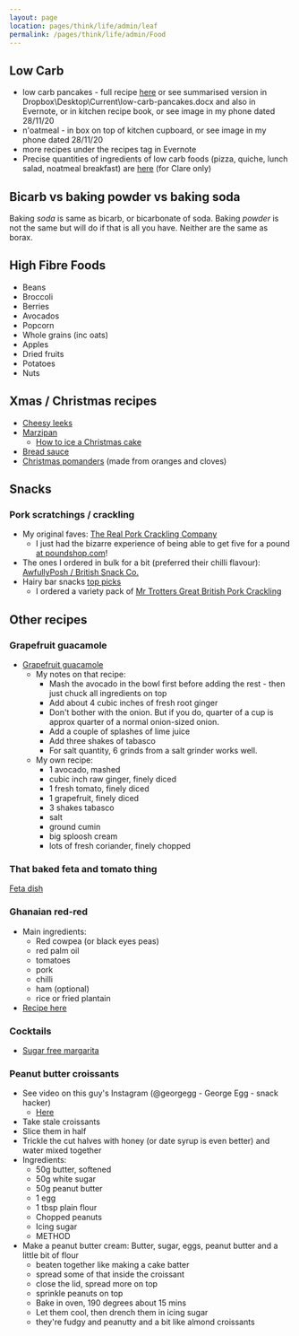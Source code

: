 ```yaml
---
layout: page
location: pages/think/life/admin/leaf
permalink: /pages/think/life/admin/Food
---
```


## Low Carb

- low carb pancakes - full recipe [here](https://www.wholesomeyum.com/recipes/keto-low-carb-pancakes-with-almond-flour-coconut-flour-paleo-gluten-free/) or see summarised version in Dropbox\Desktop\Current\low-carb-pancakes.docx and also in Evernote, or in kitchen recipe book, or see image in my phone dated 28/11/20
- n'oatmeal - in box on top of kitchen cupboard, or see image in my phone dated 28/11/20
- more recipes under the recipes tag in Evernote
- Precise quantities of ingredients of low carb foods (pizza, quiche, lunch salad, noatmeal breakfast) are [here](https://github.com/claresudbery/clare-tech/blob/master/organising/private/food.md) (for Clare only)

## Bicarb vs baking powder vs baking soda

Baking *soda* is same as bicarb, or bicarbonate of soda. Baking *powder* is not the same but will do if that is all you have. Neither are the same as borax.

## High Fibre Foods

- Beans
- Broccoli
- Berries
- Avocados
- Popcorn
- Whole grains (inc oats)
- Apples
- Dried fruits
- Potatoes
- Nuts

## Xmas / Christmas recipes

- [Cheesy leeks](https://www.bbc.co.uk/food/recipes/cheesy_leeks_46292)
- [Marzipan](https://www.daringgourmet.com/how-to-make-marzipan-almond-paste/)
    - [How to ice a Christmas cake](https://www.greatbritishchefs.com/how-to-cook/how-to-ice-a-christmas-cake)
- [Bread sauce](https://www.bbcgoodfood.com/recipes/bread-sauce-0)
- [Christmas pomanders](https://craftbits.com/project/orange-and-clove-pomanders/) (made from oranges and cloves)

## Snacks

### Pork scratchings / crackling

- My original faves: [The Real Pork Crackling Company](https://www.therealporkcracklingcompany.com/) 
    - I just had the bizarre experience of being able to get five for a pound [at poundshop.com](https://www.poundshop.com/the-real-pork-crackling-co-crispy-crackling-5-pack.html)! 
- The ones I ordered in bulk for a bit (preferred their chilli flavour): [AwfullyPosh / British Snack Co.](https://www.britishsnackco.com/store/product/chilli-garlic-pork-crackling/)
- Hairy bar snacks [top picks](https://hairybarsnacks.com/the-best-pork-scratchings/)
    - I ordered a variety pack of [Mr Trotters Great British Pork Crackling](http://mrtrotters.com/shop/index.php?route=product/product&product_id=63)

## Other recipes

### Grapefruit guacamole

- [Grapefruit guacamole](https://www.thekitchn.com/recipe-grapefruit-guacamole-recipes-from-the-kitchn-202807) 
    - My notes on that recipe:
        - Mash the avocado in the bowl first before adding the rest - then just chuck all ingredients on top
        - Add about 4 cubic inches of fresh root ginger
        - Don't bother with the onion. But if you do, quarter of a cup is approx quarter of a normal onion-sized onion.
        - Add a couple of splashes of lime juice
        - Add three shakes of tabasco
        - For salt quantity, 6 grinds from a salt grinder works well.
    - My own recipe:
        - 1 avocado, mashed
        - cubic inch raw ginger, finely diced
        - 1 fresh tomato, finely diced
        - 1 grapefruit, finely diced
        - 3 shakes tabasco
        - salt
        - ground cumin
        - big sploosh cream
        - lots of fresh coriander, finely chopped

### That baked feta and tomato thing

[Feta dish](https://www.delish.com/uk/cooking/recipes/a35426947/baked-feta-pasta-tiktok/)

### Ghanaian red-red

* Main ingredients: 
    * Red cowpea (or black eyes peas)
    * red palm oil
    * tomatoes
    * pork
    * chilli
    * ham (optional)
    * rice or fried plantain
* [Recipe here](https://honest-food.net/ghana-red-red-recipe/) 

### Cocktails

* [Sugar free margarita](https://www.wholesomeyum.com/recipes/best-skinny-margarita-recipe-sugar-free-low-carb-paleo/)

### Peanut butter croissants

- See video on this guy's Instagram (@georgegg - George Egg - snack hacker)
    - [Here](https://www.instagram.com/p/CzlmuXDMmUV/?hl=en-gb)
- Take stale croissants
- Slice them in half
- Trickle the cut halves with honey (or date syrup is even better) and water mixed together
- Ingredients:
    - 50g butter, softened
    - 50g white sugar
    - 50g peanut butter
    - 1 egg
    - 1 tbsp plain flour
    - Chopped peanuts
    - Icing sugar
    - METHOD
- Make a peanut butter cream: Butter, sugar, eggs, peanut butter and a little bit of flour
    - beaten together like making a cake batter
    - spread some of that inside the croissant    
    - close the lid, spread more on top
    - sprinkle peanuts on top
    - Bake in oven, 190 degrees about 15 mins
    - Let them cool, then drench them in icing sugar
    - they're fudgy and peanutty and a bit like almond croissants
